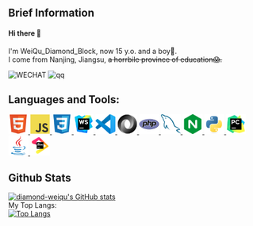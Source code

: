 ## Brief Information
#### Hi there 👋
I'm WeiQu_Diamond_Block, now 15 y.o. and a boy👻.<br>
I come from Nanjing, Jiangsu, ~~a horrbile province of education😱.~~

![WECHAT](https://img.shields.io/badge/MoXianBao145-grey?style=for-the-badge&logo=wechat)
![qq](https://img.shields.io/badge/3793967595-grey?style=for-the-badge&logo=tencentqq)

## Languages and Tools:
<p align="left"><a href="" target="_blank"> <img src="https://raw.githubusercontent.com/devicons/devicon/ca28c779441053191ff11710fe24a9e6c23690d6/icons/html5/html5-original.svg" alt="" width="40" height="40"/> </a><a href="" target="_blank"> <img src="https://raw.githubusercontent.com/devicons/devicon/ca28c779441053191ff11710fe24a9e6c23690d6/icons/javascript/javascript-original.svg" alt="" width="40" height="40"/> </a><a href="" target="_blank"> <img src="https://raw.githubusercontent.com/devicons/devicon/ca28c779441053191ff11710fe24a9e6c23690d6/icons/css3/css3-original.svg" alt="" width="40" height="40"/> </a><a href="" target="_blank"> <img src="https://raw.githubusercontent.com/devicons/devicon/ca28c779441053191ff11710fe24a9e6c23690d6/icons/webstorm/webstorm-original.svg" alt="" width="40" height="40"/> </a><a href="" target="_blank"> <img src="https://raw.githubusercontent.com/devicons/devicon/ca28c779441053191ff11710fe24a9e6c23690d6/icons/vscode/vscode-original.svg" alt="" width="40" height="40"/> </a><a href="" target="_blank"> <img src="https://raw.githubusercontent.com/devicons/devicon/ca28c779441053191ff11710fe24a9e6c23690d6/icons/json/json-original.svg" alt="" width="40" height="40"/> </a><a href="" target="_blank"> <img src="https://raw.githubusercontent.com/devicons/devicon/ca28c779441053191ff11710fe24a9e6c23690d6/icons/php/php-original.svg" alt="" width="40" height="40"/> </a><a href="" target="_blank"> <img src="https://raw.githubusercontent.com/devicons/devicon/ca28c779441053191ff11710fe24a9e6c23690d6/icons/mysql/mysql-original.svg" alt="" width="40" height="40"/> </a><a href="" target="_blank"> <img src="https://raw.githubusercontent.com/devicons/devicon/ca28c779441053191ff11710fe24a9e6c23690d6/icons/nginx/nginx-original.svg" alt="" width="40" height="40"/> </a><a href="" target="_blank"> <img src="https://raw.githubusercontent.com/devicons/devicon/ca28c779441053191ff11710fe24a9e6c23690d6/icons/python/python-original.svg" alt="" width="40" height="40"/> </a><a href="" target="_blank"> <img src="https://raw.githubusercontent.com/devicons/devicon/ca28c779441053191ff11710fe24a9e6c23690d6/icons/pycharm/pycharm-original.svg" alt="" width="40" height="40"/> </a><a href="" target="_blank"> <img src="https://raw.githubusercontent.com/devicons/devicon/ca28c779441053191ff11710fe24a9e6c23690d6/icons/java/java-original.svg" alt="" width="40" height="40"/> </a><a href="" target="_blank"> <img src="https://raw.githubusercontent.com/devicons/devicon/ca28c779441053191ff11710fe24a9e6c23690d6/icons/jetbrains/jetbrains-original.svg" alt="" width="40" height="40"/> </a>
<br>

## Github Stats
[![diamond-weiqu's GitHub stats](https://github-readme-stats.vercel.app/api?username=diamond-weiqu)](https://github.com/anuraghazra/github-readme-stats)<br>
My Top Langs:<br>
[![Top Langs](https://github-readme-stats.vercel.app/api/top-langs/?username=anuraghazra)](https://github.com/anuraghazra/github-readme-stats)
<!--
**diamond-weiqu/diamond-weiqu** is a ✨ _special_ ✨ repository because its `README.md` (this file) appears on your GitHub profile.

Here are some ideas to get you started:

- 🔭 I’m currently working on ...
- 🌱 I’m currently learning ...
- 👯 I’m looking to collaborate on ...
- 🤔 I’m looking for help with ...
- 💬 Ask me about ...
- 📫 How to reach me: ...
- 😄 Pronouns: ...
- ⚡ Fun fact: ...
-->
